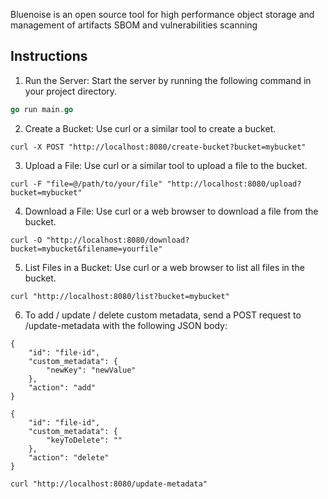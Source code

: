 Bluenoise is an open source tool for high performance object storage and management of artifacts SBOM and vulnerabilities scanning


## Instructions
1. Run the Server: Start the server by running the following command in your project directory.

```go
go run main.go
```

2. Create a Bucket: Use curl or a similar tool to create a bucket.

```
curl -X POST "http://localhost:8080/create-bucket?bucket=mybucket"
```

3. Upload a File: Use curl or a similar tool to upload a file to the bucket.

```
curl -F "file=@/path/to/your/file" "http://localhost:8080/upload?bucket=mybucket"
```

4. Download a File: Use curl or a web browser to download a file from the bucket.

```
curl -O "http://localhost:8080/download?bucket=mybucket&filename=yourfile"
```

5. List Files in a Bucket: Use curl or a web browser to list all files in the bucket.

```
curl "http://localhost:8080/list?bucket=mybucket"
```

6. To add / update / delete custom metadata, send a POST request to /update-metadata with the following JSON body:

```
{
    "id": "file-id",
    "custom_metadata": {
        "newKey": "newValue"
    },
    "action": "add"
}
```
```
{
    "id": "file-id",
    "custom_metadata": {
        "keyToDelete": ""
    },
    "action": "delete"
}
```
```
curl "http://localhost:8080/update-metadata"
```